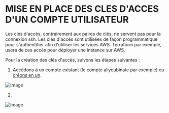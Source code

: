 # MISE EN PLACE DES CLES D'ACCES D'UN COMPTE UTILISATEUR
Les clés d'accès, contrairement aux paires de clés, ne servent pas pour la connexion ssh.
Les clés d'accès sont utilisées de façon programmatique pour s'authentifier afin d'utiliser les services AWS.
Terraform par exemple, usera de ces accès pour déployer une instance sur AWS.

Pour la création des clés d'accès, suivons les étapes suivantes :
1. Accédons à un compte existant (le compte aliyoubinate par exemple) ou [créons en un]().

![image](https://github.com/abiForSofteam/aws/assets/56606441/07327d08-9842-4f2c-9cd4-3fe184ccc11e)



2. 

![image](https://github.com/abiForSofteam/aws/assets/56606441/84813085-ce30-4e3c-a762-1d01adef8185)

